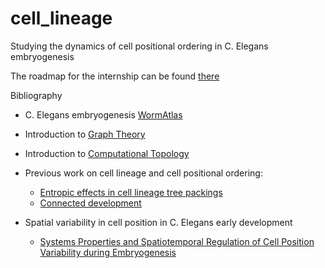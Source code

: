 # cell_lineage
Studying the dynamics of cell positional ordering in C. Elegans embryogenesis

The roadmap for the internship can be found [there](https://github.com/paulvill/cell_lineage/issues/1)

Bibliography

- C. Elegans embryogenesis [WormAtlas](http://www.wormatlas.org/embryo/introduction/EIntroframeset.html)

- Introduction to [Graph Theory](https://www.maths.ed.ac.uk/~v1ranick/papers/wilsongraph.pdf)

- Introduction to [Computational Topology](https://www.researchgate.net/profile/John_Harer/publication/220692408_Computational_Topology_An_Introduction/links/54adf07a0cf2828b29fcb7ef.pdf)

- Previous work on cell lineage and cell positional ordering: 
  - [Entropic effects in cell lineage tree packings](https://www.nature.com/articles/s41567-018-0202-0)
  - [Connected development](https://www.nature.com/articles/s41567-018-0236-3)
  
- Spatial variability in cell position in C. Elegans early development 
  - [Systems Properties and Spatiotemporal Regulation of Cell Position Variability during Embryogenesis](https://www.sciencedirect.com/science/article/pii/S221112471831982X)
